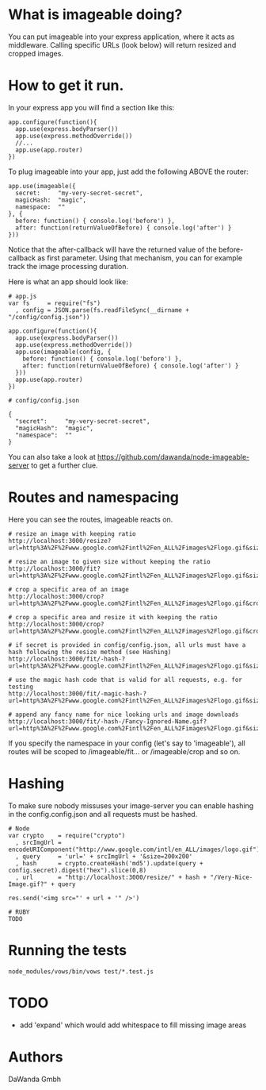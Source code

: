 # What is imageable doing?

You can put imageable into your express application, where it acts as middleware.
Calling specific URLs (look below) will return resized and cropped images. 

# How to get it run.

In your express app you will find a section like this:

    app.configure(function(){
      app.use(express.bodyParser())
      app.use(express.methodOverride())
      //...
      app.use(app.router)
    })

To plug imageable into your app, just add the following ABOVE the router:

    app.use(imageable({
      secret:     "my-very-secret-secret",
      magicHash:  "magic",
      namespace:  ""
    }, {
      before: function() { console.log('before') },
      after: function(returnValueOfBefore) { console.log('after') }
    }))

Notice that the after-callback will have the returned value of the before-callback as
first parameter. Using that mechanism, you can for example track the image processing
duration.

Here is what an app should look like:

    # app.js
    var fs     = require("fs")
      , config = JSON.parse(fs.readFileSync(__dirname + "/config/config.json"))
    
    app.configure(function(){
      app.use(express.bodyParser())
      app.use(express.methodOverride())
      app.use(imageable(config, {
        before: function() { console.log('before') },
        after: function(returnValueOfBefore) { console.log('after') }
      }))
      app.use(app.router)
    })

    # config/config.json
    
    {
      "secret":     "my-very-secret-secret",
      "magicHash":  "magic",
      "namespace":  ""
    }

You can also take a look at https://github.com/dawanda/node-imageable-server to get a further clue.

# Routes and namespacing

Here you can see the routes, imageable reacts on.

    # resize an image with keeping ratio
    http://localhost:3000/resize?url=http%3A%2F%2Fwww.google.com%2Fintl%2Fen_ALL%2Fimages%2Flogo.gif&size=200x200

    # resize an image to given size without keeping the ratio
    http://localhost:3000/fit?url=http%3A%2F%2Fwww.google.com%2Fintl%2Fen_ALL%2Fimages%2Flogo.gif&size=200x200

    # crop a specific area of an image
    http://localhost:3000/crop?url=http%3A%2F%2Fwww.google.com%2Fintl%2Fen_ALL%2Fimages%2Flogo.gif&crop=200x200%2B20%2B40

    # crop a specific area and resize it with keeping the ratio
    http://localhost:3000/crop?url=http%3A%2F%2Fwww.google.com%2Fintl%2Fen_ALL%2Fimages%2Flogo.gif&crop=200x200%2B20%2B40&size=100x50

    # if secret is provided in config/config.json, all urls must have a hash following the resize method (see Hashing)
    http://localhost:3000/fit/-hash-?url=http%3A%2F%2Fwww.google.com%2Fintl%2Fen_ALL%2Fimages%2Flogo.gif&size=200x200

    # use the magic hash code that is valid for all requests, e.g. for testing
    http://localhost:3000/fit/-magic-hash-?url=http%3A%2F%2Fwww.google.com%2Fintl%2Fen_ALL%2Fimages%2Flogo.gif&size=200x200

    # append any fancy name for nice looking urls and image downloads
    http://localhost:3000/fit/-hash-/Fancy-Ignored-Name.gif?url=http%3A%2F%2Fwww.google.com%2Fintl%2Fen_ALL%2Fimages%2Flogo.gif&size=200x200

If you specify the namespace in your config (let's say to 'imageable'), all routes will be scoped to /imageable/fit... or /imageable/crop and so on.

# Hashing
To make sure nobody missuses your image-server you can enable hashing in the config.config.json and all requests must be hashed.

    # Node
    var crypto    = require("crypto")
      , srcImgUrl = encodeURIComponent("http://www.google.com/intl/en_ALL/images/logo.gif")
      , query     = 'url=' + srcImgUrl + '&size=200x200'
      , hash      = crypto.createHash('md5').update(query + config.secret).digest("hex").slice(0,8)
      , url       = "http://localhost:3000/resize/" + hash + "/Very-Nice-Image.gif?" + query
    
    res.send('<img src="' + url + '" />')

    # RUBY
    TODO

# Running the tests
    
    node_modules/vows/bin/vows test/*.test.js

# TODO

 - add 'expand' which would add whitespace to fill missing image areas

# Authors

DaWanda Gmbh